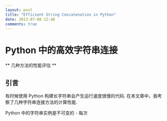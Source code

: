 ```yaml
---
layout: post
title: "Efficient String Concatenation in Python"
date: 2013-07-08 12:48
comments: true
---
```


# Python 中的高效字符串连接
** 几种方法的性能评估 **

## 引言
有时候使用 Python 构建长字符串会产生运行速度很慢的代码. 在本文章中，我考察了几种字符串连接方法的计算性能.

Python 中的字符串实例是不可变的 - 每次
